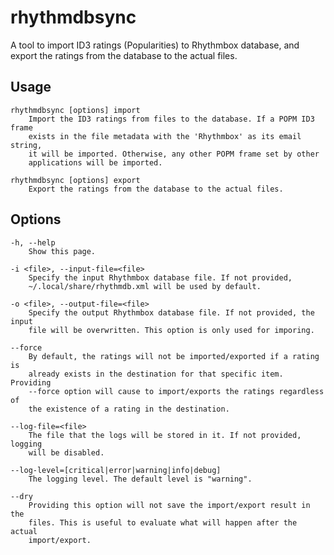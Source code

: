 # rhythmdbsync

A tool to import ID3 ratings (Popularities) to Rhythmbox database, and export
the ratings from the database to the actual files.
    
## Usage

    rhythmdbsync [options] import
        Import the ID3 ratings from files to the database. If a POPM ID3 frame
        exists in the file metadata with the 'Rhythmbox' as its email string,
        it will be imported. Otherwise, any other POPM frame set by other
        applications will be imported.
        
    rhythmdbsync [options] export
        Export the ratings from the database to the actual files.
    
## Options

    -h, --help
        Show this page.
        
    -i <file>, --input-file=<file>
        Specify the input Rhythmbox database file. If not provided,
        ~/.local/share/rhythmdb.xml will be used by default.
        
    -o <file>, --output-file=<file>
        Specify the output Rhythmbox database file. If not provided, the input
        file will be overwritten. This option is only used for imporing.
        
    --force
        By default, the ratings will not be imported/exported if a rating is
        already exists in the destination for that specific item. Providing
        --force option will cause to import/exports the ratings regardless of
        the existence of a rating in the destination.
        
    --log-file=<file>
        The file that the logs will be stored in it. If not provided, logging
        will be disabled.
        
    --log-level=[critical|error|warning|info|debug]
        The logging level. The default level is "warning".
        
    --dry
        Providing this option will not save the import/export result in the
        files. This is useful to evaluate what will happen after the actual
        import/export.
